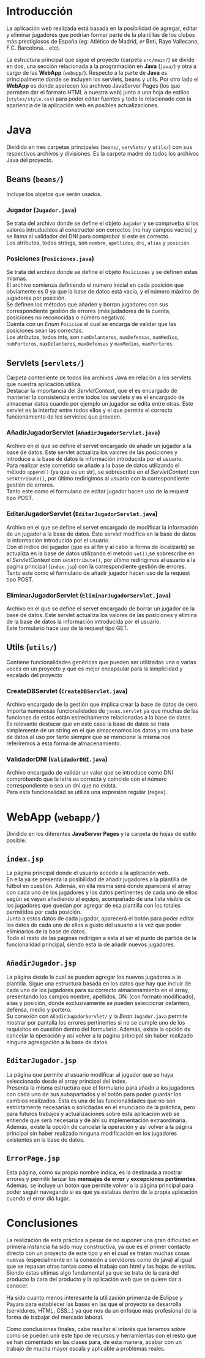 # Introducción

La aplicación web realizada está basada en la posibilidad de agregar, editar y eliminar jugadores que podrían formar parte de la plantillas de los clubes más prestigiosos de España (eg: Atlético de Madrid, _er_ Beti, Rayo Vallecano, F.C. Barcelona... etc).  

La estructura principal que sigue el proyecto (carpeta `src/main/`) se divide en dos, una sección relacionada a la programación en **Java** (`java/`) y otra a cargo de las **WebApp** (`webapp/`). Respecto a la parte de **Java** es principalmente donde se incluyen los servlets, beans y utils. Por otro lado el **WebApp** es donde aparecen los archivos JavaServer Pages (los que permiten dar el formato HTML a nuestra web) junto a una hoja de estilos (`styles/style.css`) para poder editar fuentes y todo lo relacionado con la apariencia de la aplicación web en posibles actualizaciones.  

# Java
Dividido en tres carpetas principales (`beans/`, `servlets/` y `utils/`) con sus respectivos archivos y divisiones. Es la carpeta madre de todos los archivos Java del proyecto.

## Beans (`beans/`)
Incluye los objetos que serán usados.

### Jugador (`Jugador.java`)
Se trata del archivo donde se define el objeto `Jugador` y se comprueba si los valores intruducidos al constructor son correctos (no hay campos vacíos) y se llama al validador del DNI para comprobar si este es correcto.  
Los atributos, todos strings, son `nombre`, `apellidos`, `dni`, `alias` y `posición`.

### Posiciones (`Posiciones.java`)
Se trata del archivo donde se define el objeto `Posiciones` y se definen estas mismas.  
El archivo comienza definiendo el numero inicial en cada posición que obviamente es 0 ya que la base de datos está vacia, y el número máximo de jugadores por posición.  
Se definen los métodos que añaden y borran jugadores con sus correspondiente gestión de errores (más judadores de la cuenta, posiciones no reconocidas o número negativo).  
Cuenta con un _Enum_ `Posicion` el cual se encarga de validar que las posiciones sean las correctas.  
Los atributos, todos ints, son `numDelanteros`, `numDefensas`, `numMedios`, `numPorteros`, `maxDelanteros`, `maxDefensas` y `maxMedios`, `maxPorteros`.

## Servlets (`servlets/`)
Carpeta conteniente de todos los archivos Java en relación a los servlets que nuestra aplicación utiliza.  
Destacar la importancia del _ServletContext_, que el es encargado de mantener la consistencia entre todos los servlets y es el encargado de almacenar datos cuando por ejemplo un jugador se edita entre otras. Este servlet es la interfaz entre todos ellos y el que permite el correcto funcionamiento de los servicios que proveen.

### AñadirJugadorServlet (`AñadirJugadorServlet.java`)
Archivo en el que se define el servet encargado de añadir un jugador a la base de datos. Este servlet actualiza los valores de las posiciones y introduce a la base de datos la información introducida por el usuario.  
Para realizar este cometido se añade a la base de datos utilizando el método `append()` (ya que es un str), se sobrescribe en el _ServletContext_ con `setAttribute()`, por último redirigimos al usuario con la correspondiente gestión de errores.  
Tanto este como el formulario de editar jugador hacen uso de la request tipo POST.

### EditarJugadorServlet (`EditarJugadorServlet.java`)
Archivo en el que se define el servet encargado de modificar la información de un jugador a la base de datos. Este servlet modifica en la base de datos la información introducida por el usuario.  
Con el índice del jugador (que es al fin y al cabo la forma de localizarlo) se actualiza en la base de datos utilizando el metodo `set()`,se sobrescribe en el _ServletContext_ con `setAttribute()`, por último redirigimos al usuario a la pagina principal (`index.jsp`) con la correspondiente gestión de errores.  
Tanto este como el formulario de añadir jugador hacen uso de la request tipo POST.


### EliminarJugadorServlet (`EliminarJugadorServlet.java`)
Archivo en el que se define el servet encargado de borrar un jugador de la base de datos. Este servlet actualiza los valores de las posiciones y elimina de la base de datos la información introducida por el usuario.  
Este formulario hace uso de la request tipo GET.


## Utils (`utils/`)
Contiene funcionalidades genéricas que pueden ser utilizadas una o varias veces en un proyecto y que es mejor encapsular para la simplicidad y escalado del proyecto

### CreateDBServlet (`CreateDBServlet.java`)
Archivo encargado de la gestión que implica crear la base de datos de cero. Importa numerosas funcionalidades de `javax.servlet` ya que muchas de las funciones de estos están estrechamente relacionadas a la base de datos.  
Es relevante destacar que en este caso la base de datos se trata simplemente de un string en el que almacenamos los datos y no una base de datos al uso por tanto siempre que se mencione la misma nos referiremos a esta forma de almacenamiento.

### ValidadorDNI (`ValidadorDNI.java`)
Archivo encargado de validar un valor que se introduce como DNI comprobando que la letra es correcta y coincide con el número correspondiente o sea un dni que no exista.  
Para esta funcionalidad se utiliza una expresion regular (regex).



# WebApp (`webapp/`)
Dividido en los diferentes **JavaServer Pages** y la carpeta de hojas de estilo posible.

## `index.jsp`
La página principal donde el usuario accede a la aplicación web.  
En ella ya se presenta la posibilidad de añadir jugadores a la plantilla de fútbol en cuestión. Además, en ella misma será donde aparecerá el array con cada uno de los jugadores y los datos pertinentes de cada uno de ellos según se vayan añadiendo al equipo, acompañado de una lista visible de los jugadores que quedan por agregar de esa plantilla con los totales permitidos por cada posición.  
Junto a estos datos de cada jugador, aparecerá el botón para poder editar los datos de cada uno de ellos a gusto del usuario a la vez que poder eliminarlos de la base de datos.  
Todo el resto de las páginas redirigen a esta al ser el punto de partida de la funcionalidad principal, siendo esta la de añadir nuevos jugadores.

## `AñadirJugador.jsp`
La página desde la cual se pueden agregar los nuevos jugadores a la plantilla. Sigue una estructura basada en los datos que hay que incluir de cada uno de los jugadores para su correcto almacenamiento en el array, presentando los campos nombre, apellidos, DNI (con formato modificado), alias y posición, donde exclusivamente se pueden seleccionar delantero, defensa, medio y portero.  
Su conexión con `AñadirJugadorServlet/` y la _Bean_ `Jugador.java` permite mostrar por pantalla los errores pertinentes si no se cumple uno de los requisitos en cuestión dentro del formulario. Además, existe la opción de cancelar la operación y así volver a la página principal sin haber realizado ninguna agreagación a la base de datos.

## `EditarJugador.jsp`
La página que permite al usuario modificar al jugador que se haya seleccionado desde el array principal del index.  
Presenta la misma estructura que el formulario para añadir a los jugadores con cada uno de sus subapartados y el botón para poder guardar los cambios realizados. Ésta es una de las funcionalidades que no son estrictamente necesarias o solicitadas en el enunciado de la práctica, pero para futuros trabajos y actualizaciones sobre esta aplicación web se entiende que será necesaria y de ahí su implementación extraordinaria.  
Además, existe la opción de cancelar la operación y así volver a la página principal sin haber realizado ninguna modificación en los jugadores existentes en la base de datos.


## `ErrorPage.jsp`
Esta página, como su propio nombre indica, es la destinada a mostrar errores y permitir lanzar los **mensajes de error** y **excepciones pertinentes**. Además, se incluye un botón que permite volver a la página principal para poder seguir navegando si es que ya estabas dentro de la propia aplicación cuando el error dió lugar.


# Conclusiones
La realización de esta práctica a pesar de no suponer una gran dificultad en primera instancia ha sido muy constructiva, ya que es el primer contacto directo con un proyecto de este tipo y en el cual se tratan muchas cosas nuevas (especialmente en la conexión a servidores como de java) al igual que se repasan otras tantas como el trabajo con html y las hojas de estilos. Siendo estas ultimas algo fundamental ya que se trata de la cara del producto la cara del producto y la aplicación web que se quiere dar a conocer.

Ha sido cuanto menos interesante la utilización primeriza de Eclipse y Payara para establecer las bases en las que el proyecto se desarrolla (servidores, HTML, CSS...) ya que nos da un enfoque más profesional de la forma de trabajar del mercado laboral. 

Como conclusiones finales, cabe resaltar el interés que tenemos sobre como se pueden unir este tipo de recursos y herramientas con el resto que se han comentado en las clases para, de esta manera, acabar con un trabajo de mucha mayor escala y aplicable a problemas reales.

